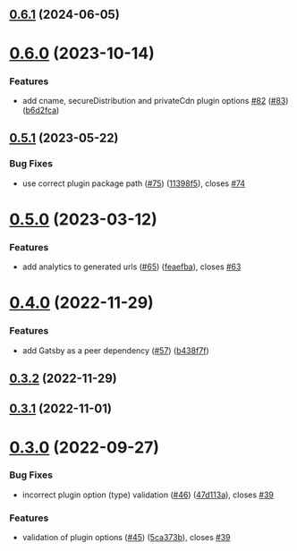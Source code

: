 ## [0.6.1](https://github.com/cloudinary-community/gatsby-source-cloudinary/compare/v0.6.0...v0.6.1) (2024-06-05)

# [0.6.0](https://github.com/cloudinary-devs/gatsby-source-cloudinary/compare/v0.5.1...v0.6.0) (2023-10-14)


### Features

* add cname, secureDistribution and privateCdn plugin options [#82](https://github.com/cloudinary-devs/gatsby-source-cloudinary/issues/82) ([#83](https://github.com/cloudinary-devs/gatsby-source-cloudinary/issues/83)) ([b6d2fca](https://github.com/cloudinary-devs/gatsby-source-cloudinary/commit/b6d2fca99effbb16017f032dfd79ebca8f0649a0))

## [0.5.1](https://github.com/cloudinary-devs/gatsby-source-cloudinary/compare/v0.5.0...v0.5.1) (2023-05-22)


### Bug Fixes

* use correct plugin package path ([#75](https://github.com/cloudinary-devs/gatsby-source-cloudinary/issues/75)) ([11398f5](https://github.com/cloudinary-devs/gatsby-source-cloudinary/commit/11398f5103270a70f9c39afc5f5ff8ee484d202f)), closes [#74](https://github.com/cloudinary-devs/gatsby-source-cloudinary/issues/74)

# [0.5.0](https://github.com/cloudinary-devs/gatsby-source-cloudinary/compare/v0.4.0...v0.5.0) (2023-03-12)


### Features

* add analytics to generated urls ([#65](https://github.com/cloudinary-devs/gatsby-source-cloudinary/issues/65)) ([feaefba](https://github.com/cloudinary-devs/gatsby-source-cloudinary/commit/feaefbaeb75fe71dd351778a7619d099aa977757)), closes [#63](https://github.com/cloudinary-devs/gatsby-source-cloudinary/issues/63)

# [0.4.0](https://github.com/cloudinary-devs/gatsby-source-cloudinary/compare/v0.3.2...v0.4.0) (2022-11-29)


### Features

* add Gatsby as a peer dependency ([#57](https://github.com/cloudinary-devs/gatsby-source-cloudinary/issues/57)) ([b438f7f](https://github.com/cloudinary-devs/gatsby-source-cloudinary/commit/b438f7f308ea90f859a671522d5c0d763d2a0efb))

## [0.3.2](https://github.com/cloudinary-devs/gatsby-source-cloudinary/compare/v0.3.1...v0.3.2) (2022-11-29)

## [0.3.1](https://github.com/cloudinary-devs/gatsby-source-cloudinary/compare/v0.3.0...v0.3.1) (2022-11-01)

# [0.3.0](https://github.com/cloudinary-devs/gatsby-source-cloudinary/compare/v0.2.0...v0.3.0) (2022-09-27)


### Bug Fixes

* incorrect plugin option (type) validation ([#46](https://github.com/cloudinary-devs/gatsby-source-cloudinary/issues/46)) ([47d113a](https://github.com/cloudinary-devs/gatsby-source-cloudinary/commit/47d113a3e09e8e61019b67bbae6d8983ca4b6e3e)), closes [#39](https://github.com/cloudinary-devs/gatsby-source-cloudinary/issues/39)


### Features

* validation of plugin options ([#45](https://github.com/cloudinary-devs/gatsby-source-cloudinary/issues/45)) ([5ca373b](https://github.com/cloudinary-devs/gatsby-source-cloudinary/commit/5ca373b0964d917d68826427231090e5ad788fe6)), closes [#39](https://github.com/cloudinary-devs/gatsby-source-cloudinary/issues/39)
